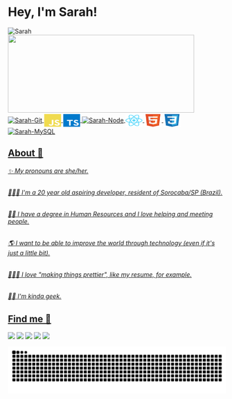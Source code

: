 <h1>Hey, I'm Sarah!</h1> <img align="left" heigth="400px" width="400px" alt="Sarah" src="https://c.tenor.com/cg0h-BiFJ5gAAAAd/star-wars-baby-yoda.gif">

 <div style="display: inline_block">
  <a href="https://github.com/xmigliorinii">
  <img height="180em" width="430em" src="https://github-readme-stats.vercel.app/api?username=xmigliorini&show_icons=true&theme=darcula&include_all_commits=true&count_private=true"/></div>
 
<div style="display: inline_block">
  <img align="center" alt="Sarah-Git" height="30" width="40" src="https://upload.wikimedia.org/wikipedia/commons/3/3f/Git_icon.svg">
  <img align="center" alt="Sarah-Js" height="30" width="40" src="https://raw.githubusercontent.com/devicons/devicon/master/icons/javascript/javascript-plain.svg">
  <img align="center" alt="Sarah-Ts" height="30" width="40" src="https://raw.githubusercontent.com/devicons/devicon/master/icons/typescript/typescript-plain.svg">
  <img align="center" alt="Sarah-Node" height="50" width="50" src="https://www.mbejda.com/content/images/2015/12/node.png">
  <img align="center" alt="Sarah-React" height="30" width="40" src="https://raw.githubusercontent.com/devicons/devicon/master/icons/react/react-original.svg">
  <img align="center" alt="Sarah-HTML" height="30" width="40" src="https://raw.githubusercontent.com/devicons/devicon/master/icons/html5/html5-original.svg">
  <img align="center" alt="Sarah-CSS" height="30" width="40" src="https://raw.githubusercontent.com/devicons/devicon/master/icons/css3/css3-original.svg">
  <img align="center" alt="Sarah-MySQL" height="50" width="50" src="https://www.logo.wine/a/logo/MySQL/MySQL-Logo.wine.svg"></div>
 
 ##
 <h2>About 📝 </h2> 
 
 ###### ✨ My pronouns are she/her.
 ###### 👩🏻‍💻 I'm a 20 year old aspiring developer, resident of Sorocaba/SP (Brazil).
 ###### 🤝🏻 I have a degree in Human Resources and I love helping and meeting people.
 ###### 🌎 I want to be able to improve the world through technology (even if it's just a little bit).
 ###### 🦹🏻‍♀️ I love "making things prettier", like my resume, for example.
 ###### 🖖🏻 I'm kinda geek.
 
 ##
 
 <h2>Find me 🔎 </h2>
 
  <a href="https://www.linkedin.com/in/sarah-migliorini" target="_blank"><img src="https://img.shields.io/badge/-LinkedIn-%230077B5?style=for-the-badge&logo=linkedin&logoColor=white" target="_blank"></a> 
   <a href="https://api.whatsapp.com/send?phone=5515981682732" target="_blank"><img src="https://img.shields.io/badge/WhatsApp-25D366?style=for-the-badge&logo=whatsapp&logoColor=white" target="_blank"></a>
    <a href = "mailto:smigliorinirocha@gmail.com"><img src="https://img.shields.io/badge/Gmail-D14836?style=for-the-badge&logo=gmail&logoColor=white" target="_blank"></a>
   <a href="https://instagram.com/xmigliorini" target="_blank"><img src="https://img.shields.io/badge/Instagram-E4405F?style=for-the-badge&logo=instagram&logoColor=white" target="_blank"></a>
 	<a href="https://open.spotify.com/user/31gkt2zxndhhiqrvss66yr6ogwaq?si=b36e282f822f44c2" target="_blank"><img src="https://img.shields.io/badge/Spotify-1ED760?&style=for-the-badge&logo=spotify&logoColor=white" target="_blank"></a>
 
  ![Snake animation](https://github.com/xmigliorini/xmigliorini/blob/output/github-contribution-grid-snake.svg)

